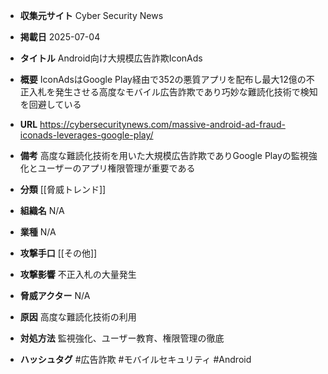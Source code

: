 - **収集元サイト**
Cyber Security News

- **掲載日**
2025-07-04

- **タイトル**
Android向け大規模広告詐欺IconAds

- **概要**
IconAdsはGoogle Play経由で352の悪質アプリを配布し最大12億の不正入札を発生させる高度なモバイル広告詐欺であり巧妙な難読化技術で検知を回避している

- **URL**
https://cybersecuritynews.com/massive-android-ad-fraud-iconads-leverages-google-play/

- **備考**
高度な難読化技術を用いた大規模広告詐欺でありGoogle Playの監視強化とユーザーのアプリ権限管理が重要である

- **分類**
[[脅威トレンド]]

- **組織名**
N/A

- **業種**
N/A

- **攻撃手口**
[[その他]]

- **攻撃影響**
不正入札の大量発生

- **脅威アクター**
N/A

- **原因**
高度な難読化技術の利用

- **対処方法**
監視強化、ユーザー教育、権限管理の徹底

- **ハッシュタグ**
#広告詐欺 #モバイルセキュリティ #Android
